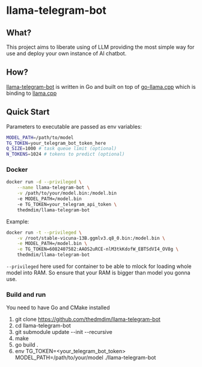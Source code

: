 # llama-telegram-bot

## What?
This project aims to liberate using of LLM providing the most simple way for use and deploy your own instance of AI chatbot.

## How?
[llama-telegram-bot](https://github.com/thedmdim/llama-telegram-bot) is written in Go and built on top of [go-llama.cpp](https://github.com/go-skynet/go-llama.cpp) which is binding to [llama.cpp](https://github.com/ggerganov/llama.cpp)

## Quick Start

Parameters to executable are passed as env variables:
```bash
MODEL_PATH=/path/to/model
TG_TOKEN=your_telegram_bot_token_here
Q_SIZE=1000 # task queue limit (optional)
N_TOKENS=1024 # tokens to predict (optional)
```
### Docker
```bash
docker run -d --privileged \
    --name llama-telegram-bot \
    -v /path/to/your/model.bin:/model.bin
    -e MODEL_PATH=/model.bin
    -e TG_TOKEN=your_telegram_api_token \
    thedmdim/llama-telegram-bot
```

Example:
```bash
docker run -t --privileged \
    -v /root/stable-vicuna-13B.ggmlv3.q8_0.bin:/model.bin \
    -e MODEL_PATH=/model.bin \
    -e TG_TOKEN=6082407582:AAОS2uRCE-nlM3tkКdofW_EBTSdVI4_OV8g \
    thedmdim/llama-telegram-bot
```
`--privileged` here used for container to be able to mlock for loading whole model into RAM. So ensure that your RAM is bigger than model you gonna use.

### Build and run
You need to have Go and CMake installed
1. git clone https://github.com/thedmdim/llama-telegram-bot
2. cd llama-telegram-bot
2. git submodule update --init --recursive
3. make
4. go build .
5. env TG_TOKEN=<your_telegram_bot_token> MODEL_PATH=/path/to/your/model ./llama-telegram-bot